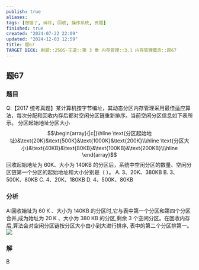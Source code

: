 ```yaml
---
publish: true
aliases: 
tags: [做错了, 碎片, 回收, 操作系统, 真题]
finished: true
created: "2024-07-22 22:09"
updated: "2024-12-03 12:59"
title: 题67
TARGET DECK: 刷题::25OS-王道::第 3 章 内存管理::3.1 内存管理概念::题67
---
```

## 题67
### 题目
Q:【2017 统考真题】某计算机按字节编址，其动态分区内存管理采用最佳适应算法，每次分配和回收内存后都对空闲分区链重新排序。当前空闲分区信息如下表所示。
分区起始地址分区大小
$$\begin{array}{|c|}\hline \text{分区起始地址}&\text{20K}&\text{500K}&\text{1000K}&\text{200K}\\\hline \text{分区大小}&\text{40KB}&\text{80KB}&\text{100KB}&\text{200KB}\\\hline \end{array}$$
回收起始地址为 60K、大小为 140KB 的分区后，系统中空闲分区的数量、空闲分区链第一个分区的起始地址和大小分别是（ ）。
A. 3、20K、380KB
B. 3、500K、80KB
C. 4、20K、180KB
D. 4、500K、80KB
### 分析
A:回收始址为 ${60}\mathrm{\;K}$ 、大小为 ${140}\mathrm{{KB}}$ 的分区时,它与表中第一个分区和第四个分区合并,成为始址为 ${20}\mathrm{\;K}$ 、大小为 ${380}\mathrm{\;{KB}}$ 的分区,剩余 3 个空闲分区。在回收内存后,算法会对空闲分区链按分区大小由小到大进行排序, 表中的第二个分区排第一。
![](https://img.hwenyi.live/202408191906196.webp)
### 解
B
<!--ID: 1724147519954-->
